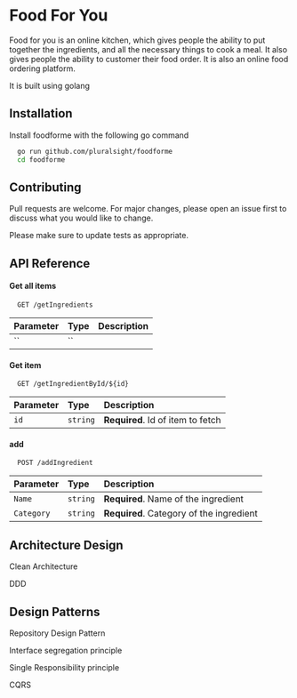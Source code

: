 
# Food For You
Food for you is an online kitchen, which gives people the ability 
to put together the ingredients, and all the necessary things to 
cook a meal. It also gives people the ability to customer their 
food order. It is also an online food ordering platform.

It is built using golang



## Installation

Install foodforme with the following go command

```bash
  go run github.com/pluralsight/foodforme
  cd foodforme
```
    
## Contributing

Pull requests are welcome. For major changes, please open an 
issue first to discuss what you would like to change.

Please make sure to update tests as appropriate.

  
## API Reference

#### Get all items

```http
  GET /getIngredients
```

| Parameter | Type     | Description                |
| :-------- | :------- | :------------------------- |
| `` | `` | |

#### Get item

```http
  GET /getIngredientById/${id}
```

| Parameter | Type     | Description                       |
| :-------- | :------- | :-------------------------------- |
| `id`      | `string` | **Required**. Id of item to fetch |

#### add

```http
  POST /addIngredient
```

| Parameter | Type     | Description                       |
| :-------- | :------- | :-------------------------------- |
| `Name`      | `string` | **Required**. Name of the ingredient |
| `Category`      | `string` | **Required**. Category of the ingredient |

  
## Architecture Design

Clean Architecture

DDD

## Design Patterns

Repository Design Pattern

Interface segregation principle

Single Responsibility principle

CQRS


  
